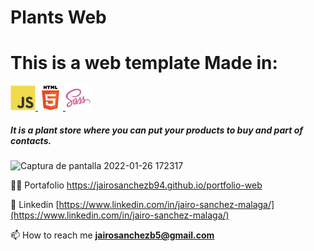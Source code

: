 # Plants Web

<h1 align="left">This is a web template Made in:</h1>
<p align="left">
<a href="https://getbootstrap.com" target="_blank" rel="noreferrer"> 
</a> <a href="https://developer.mozilla.org/en-US/docs/Web/JavaScript" target="_blank" rel="noreferrer"> <img src="https://raw.githubusercontent.com/devicons/devicon/master/icons/javascript/javascript-original.svg" alt="javascript" width="40" height="40"/> </a> 
<a href="https://www.w3.org/html/" target="_blank" rel="noreferrer"> <img src="https://raw.githubusercontent.com/devicons/devicon/master/icons/html5/html5-original-wordmark.svg" alt="html5" width="40" height="40"/>
<a href="https://sass-lang.com" target="_blank" rel="noreferrer"> <img src="https://raw.githubusercontent.com/devicons/devicon/master/icons/sass/sass-original.svg" alt="sass" width="40" height="40"/> </a>
 
<h5>It is a plant store where you can put your products to buy and part of contacts.</h5>
</p>

![Captura de pantalla 2022-01-26 172317](https://user-images.githubusercontent.com/32551746/151203434-9e950a9a-f41b-496b-8651-ed54517b60eb.png)

👨‍💻 Portafolio https://jairosanchezb94.github.io/portfolio-web

📝 Linkedin [https://www.linkedin.com/in/jairo-sanchez-malaga/](https://www.linkedin.com/in/jairo-sanchez-malaga/)

📫 How to reach me **jairosanchezb5@gmail.com**
